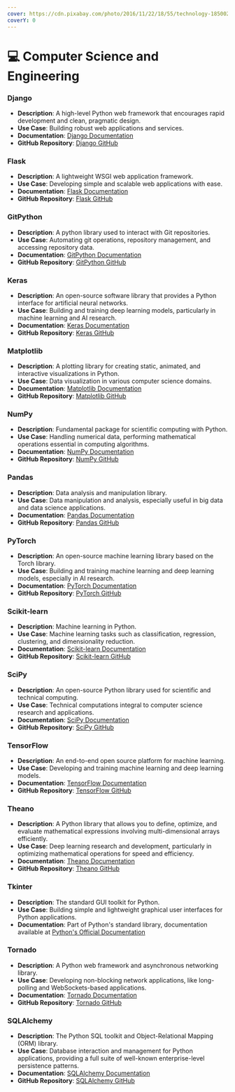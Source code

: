 ```yaml
---
cover: https://cdn.pixabay.com/photo/2016/11/22/18/55/technology-1850021_1280.jpg
coverY: 0
---
```


# 💻 Computer Science and Engineering

### Django

* **Description**: A high-level Python web framework that encourages rapid development and clean, pragmatic design.
* **Use Case**: Building robust web applications and services.
* **Documentation**: [Django Documentation](https://www.djangoproject.com/)
* **GitHub Repository**: [Django GitHub](https://github.com/django/django)

### Flask

* **Description**: A lightweight WSGI web application framework.
* **Use Case**: Developing simple and scalable web applications with ease.
* **Documentation**: [Flask Documentation](https://flask.palletsprojects.com/)
* **GitHub Repository**: [Flask GitHub](https://github.com/pallets/flask)

### GitPython

* **Description**: A python library used to interact with Git repositories.
* **Use Case**: Automating git operations, repository management, and accessing repository data.
* **Documentation**: [GitPython Documentation](https://gitpython.readthedocs.io/en/stable/)
* **GitHub Repository**: [GitPython GitHub](https://github.com/gitpython-developers/GitPython)

### Keras

* **Description**: An open-source software library that provides a Python interface for artificial neural networks.
* **Use Case**: Building and training deep learning models, particularly in machine learning and AI research.
* **Documentation**: [Keras Documentation](https://keras.io/)
* **GitHub Repository**: [Keras GitHub](https://github.com/keras-team/keras)

### Matplotlib

* **Description**: A plotting library for creating static, animated, and interactive visualizations in Python.
* **Use Case**: Data visualization in various computer science domains.
* **Documentation**: [Matplotlib Documentation](https://matplotlib.org/)
* **GitHub Repository**: [Matplotlib GitHub](https://github.com/matplotlib/matplotlib)

### NumPy

* **Description**: Fundamental package for scientific computing with Python.
* **Use Case**: Handling numerical data, performing mathematical operations essential in computing algorithms.
* **Documentation**: [NumPy Documentation](https://numpy.org/doc/)
* **GitHub Repository**: [NumPy GitHub](https://github.com/numpy/numpy)

### Pandas

* **Description**: Data analysis and manipulation library.
* **Use Case**: Data manipulation and analysis, especially useful in big data and data science applications.
* **Documentation**: [Pandas Documentation](https://pandas.pydata.org/)
* **GitHub Repository**: [Pandas GitHub](https://github.com/pandas-dev/pandas)

### PyTorch

* **Description**: An open-source machine learning library based on the Torch library.
* **Use Case**: Building and training machine learning and deep learning models, especially in AI research.
* **Documentation**: [PyTorch Documentation](https://pytorch.org/docs/stable/index.html)
* **GitHub Repository**: [PyTorch GitHub](https://github.com/pytorch/pytorch)

### Scikit-learn

* **Description**: Machine learning in Python.
* **Use Case**: Machine learning tasks such as classification, regression, clustering, and dimensionality reduction.
* **Documentation**: [Scikit-learn Documentation](https://scikit-learn.org/stable/)
* **GitHub Repository**: [Scikit-learn GitHub](https://github.com/scikit-learn/scikit-learn)

### SciPy

* **Description**: An open-source Python library used for scientific and technical computing.
* **Use Case**: Technical computations integral to computer science research and applications.
* **Documentation**: [SciPy Documentation](https://www.scipy.org/)
* **GitHub Repository**: [SciPy GitHub](https://github.com/scipy/scipy)

### TensorFlow

* **Description**: An end-to-end open source platform for machine learning.
* **Use Case**: Developing and training machine learning and deep learning models.
* **Documentation**: [TensorFlow Documentation](https://www.tensorflow.org/overview)
* **GitHub Repository**: [TensorFlow GitHub](https://github.com/tensorflow/tensorflow)

### Theano

* **Description**: A Python library that allows you to define, optimize, and evaluate mathematical expressions involving multi-dimensional arrays efficiently.
* **Use Case**: Deep learning research and development, particularly in optimizing mathematical operations for speed and efficiency.
* **Documentation**: [Theano Documentation](http://deeplearning.net/software/theano/)
* **GitHub Repository**: [Theano GitHub](https://github.com/Theano/Theano)

### Tkinter

* **Description**: The standard GUI toolkit for Python.
* **Use Case**: Building simple and lightweight graphical user interfaces for Python applications.
* **Documentation**: Part of Python's standard library, documentation available at [Python's Official Documentation](https://docs.python.org/3/library/tkinter.html)

### Tornado

* **Description**: A Python web framework and asynchronous networking library.
* **Use Case**: Developing non-blocking network applications, like long-polling and WebSockets-based applications.
* **Documentation**: [Tornado Documentation](https://www.tornadoweb.org/en/stable/)
* **GitHub Repository**: [Tornado GitHub](https://github.com/tornadoweb/tornado)

### SQLAlchemy

* **Description**: The Python SQL toolkit and Object-Relational Mapping (ORM) library.
* **Use Case**: Database interaction and management for Python applications, providing a full suite of well-known enterprise-level persistence patterns.
* **Documentation**: [SQLAlchemy Documentation](https://www.sqlalchemy.org/)
* **GitHub Repository**: [SQLAlchemy GitHub](https://github.com/sqlalchemy/sqlalchemy)


